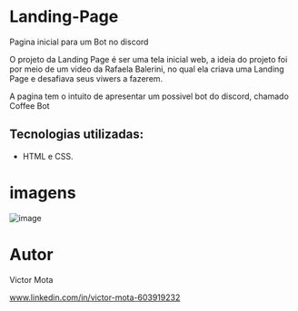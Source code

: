 # Landing-Page
Pagina inicial para um Bot no discord

O projeto da Landing Page é ser uma tela inicial web, a ideia do projeto foi por meio de um video da Rafaela Balerini, no qual ela criava uma Landing Page e desafiava seus viwers a fazerem.

A pagina tem o intuito de apresentar um possivel bot do discord, chamado Coffee Bot

## Tecnologias utilizadas:
- HTML e CSS.


# imagens

![image](https://user-images.githubusercontent.com/122422197/229325373-54550d30-5d76-470f-a9b9-1cb082f8b2a1.png)










# Autor

Victor Mota 

www.linkedin.com/in/victor-mota-603919232
